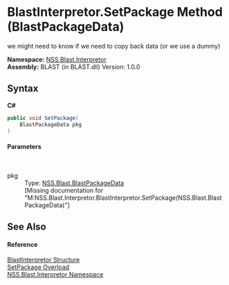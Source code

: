 # BlastInterpretor.SetPackage Method (BlastPackageData)
 

we might need to know if we need to copy back data (or we use a dummy)

**Namespace:**&nbsp;<a href="N_NSS_Blast_Interpretor">NSS.Blast.Interpretor</a><br />**Assembly:**&nbsp;BLAST (in BLAST.dll) Version: 1.0.0

## Syntax

**C#**<br />
``` C#
public void SetPackage(
	BlastPackageData pkg
)
```


#### Parameters
&nbsp;<dl><dt>pkg</dt><dd>Type: <a href="T_NSS_Blast_BlastPackageData">NSS.Blast.BlastPackageData</a><br />\[Missing <param name="pkg"/> documentation for "M:NSS.Blast.Interpretor.BlastInterpretor.SetPackage(NSS.Blast.BlastPackageData)"\]</dd></dl>

## See Also


#### Reference
<a href="T_NSS_Blast_Interpretor_BlastInterpretor">BlastInterpretor Structure</a><br /><a href="Overload_NSS_Blast_Interpretor_BlastInterpretor_SetPackage">SetPackage Overload</a><br /><a href="N_NSS_Blast_Interpretor">NSS.Blast.Interpretor Namespace</a><br />